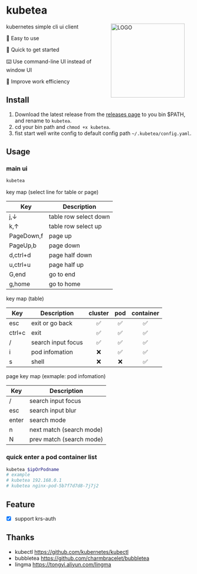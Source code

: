 # kubetea

<img src="https://github.com/flyhope/kubetea/releases/download/v0.0.8/logo.jpeg" align="right" alt="LOGO" style="width: 200px; margin-right: 20px;"> 

<p> kubernetes simple cli ui client <p>
<p> 🎈 Easy to use</p>
<p> 🚀 Quick to get started</p>
<p> ⌨️ Use command-line UI instead of window UI</p>
<p> 💫 Improve work efficiency</p>

## Install

1. Download the latest release from the [releases page](https://github.com/flyhope/kubetea/releases) to you bin $PATH, and rename to `kubetea`.
2. cd your bin path and `chmod +x kubetea`.
3. fist start well write config to default config path `~/.kubetea/config.yaml`.

## Usage

### main ui
```bash
kubetea
```

key map (select line for table or page)

| Key        | Description           | 
|------------|-----------------------|
| j,↓        | table row select down |  
| k,↑        | table row select up   |      
| PageDown,f | page up               |
| PageUp,b   | page down             |
| d,ctrl+d   | page half down        |
| u,ctrl+u   | page half up          |
| G,end      | go to end             |
| g,home     | go to home            |

key map (table)

| Key    | Description           | cluster  | pod | container |
|--------|-----------------------|:--------:|:---:|:---------:|
| esc    | exit or go back       |    ✅️    | ✅️  |    ✅️     |
| ctrl+c | exit                  |    ✅️    | ✅️  |    ✅️     |
| /      | search input focus    |    ✅️    | ✅️  |    ✅️     |
| i      | pod infomation        |    ❌️    | ✅️  |    ✅️     |
| s      | shell                 |    ❌️    | ❌️  |    ✅️     |

page key map (exmaple: pod infomation)

| Key        | Description              |
|------------|--------------------------|
| /          | search input focus       |
| esc        | search input blur        |
| enter      | search mode              |
| n          | next match (search mode) |
| N          | prev match (search mode) |

### quick enter a pod container list

```bash
kubetea $ipOrPodname
# example
# kubetea 192.168.0.1
# kubetea nginx-pod-5b7f7d7d8-7j7j2
```

## Feature

- [x] support krs-auth

## Thanks

* kubectl https://github.com/kubernetes/kubectl
* bubbletea https://github.com/charmbracelet/bubbletea
* lingma https://tongyi.aliyun.com/lingma

